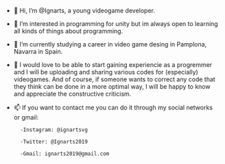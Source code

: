 - 👋 Hi, I’m @Ignarts, a young videogame developer.
- 👀 I’m interested in programming for unity but im always open to learning all kinds of things about programming.
- 🌱 I’m currently studying a career in video game desing in Pamplona, Navarra in Spain.
- 💞️ I would love to be able to start gaining experiencie as a progremmer and I will be uploading and sharing various codes for (especially) videogames. And of course, if someone wants to correct any code that they think can be done in a more optimal way, I will be happy to know and appreciate the constructive criticism.
- 📫 If you want to contact me you can do it through my social networks or gmail:
        
        -Instagram: @ignartsvg
        
        -Twitter: @Ignarts2019
        
        -Gmail: ignarts2019@gmail.com
